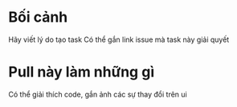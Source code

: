 # Bối cảnh

Hãy viết lý do tạo task
Có thể gắn link issue mà task này giải quyết

# Pull này làm những gì

Có thể giải thích code, gắn ảnh các sự thay đổi trên ui
